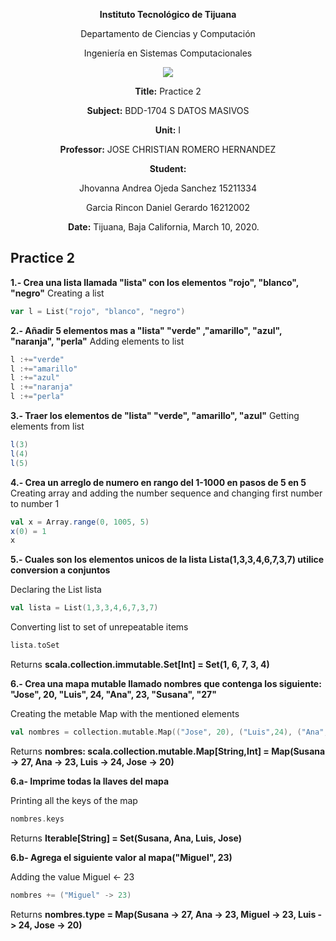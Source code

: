 <div align="center">

**Instituto Tecnológico de Tijuana**

Departamento de Ciencias y Computación

Ingeniería en Sistemas Computacionales

 [![](https://upload.wikimedia.org/wikipedia/commons/2/2e/ITT.jpg)](https://upload.wikimedia.org/wikipedia/commons/2/2e/ITT.jpg)

**Title:**
Practice 2

**Subject:**
BDD-1704 S DATOS MASIVOS

**Unit:**
 I

**Professor:**
JOSE CHRISTIAN ROMERO HERNANDEZ

**Student:**

Jhovanna Andrea Ojeda Sanchez
15211334

Garcia Rincon Daniel Gerardo
16212002



**Date:**
Tijuana, Baja California, March 10, 2020. 
</div>


## Practice 2

**1.- Crea una lista llamada "lista" con los elementos "rojo", "blanco", "negro"**
Creating a list
```scala
var l = List("rojo", "blanco", "negro")
```

**2.- Añadir 5 elementos mas a "lista" "verde" ,"amarillo", "azul", "naranja", "perla"**
Adding elements to list

```scala
l :+="verde"
l :+="amarillo"
l :+="azul"
l :+="naranja"
l :+="perla"
```
**3.- Traer los elementos de "lista" "verde", "amarillo", "azul"**
Getting elements from list

```scala
l(3)
l(4)
l(5)
```

**4.- Crea un arreglo de numero en rango del 1-1000 en pasos de 5 en 5**
Creating array and adding the number sequence and changing first number to number 1

```scala
val x = Array.range(0, 1005, 5)
x(0) = 1
x
```
**5.- Cuales son los elementos unicos de la lista Lista(1,3,3,4,6,7,3,7) utilice conversion a conjuntos**

Declaring the List lista
```scala
val lista = List(1,3,3,4,6,7,3,7)
```

Converting list to set of unrepeatable items
```scala
lista.toSet
```
Returns **scala.collection.immutable.Set[Int] = Set(1, 6, 7, 3, 4)**

**6.- Crea una mapa mutable llamado nombres que contenga los siguiente: "Jose", 20, "Luis", 24, "Ana", 23, "Susana", "27"**

Creating the metable Map with the mentioned elements
```scala
val nombres = collection.mutable.Map(("Jose", 20), ("Luis",24), ("Ana", 23), ("Susana", 27))
```
Returns **nombres: scala.collection.mutable.Map[String,Int] = Map(Susana -> 27, Ana -> 23, Luis -> 24, Jose -> 20)**

**6.a- Imprime todas la llaves del mapa**

Printing all the keys of the map
```scala
nombres.keys
```
Returns **Iterable[String] = Set(Susana, Ana, Luis, Jose)**

**6.b- Agrega el siguiente valor al mapa("Miguel", 23)**

Adding the value Miguel <- 23
```scala
nombres += ("Miguel" -> 23)
```
Returns **nombres.type = Map(Susana -> 27, Ana -> 23, Miguel -> 23, Luis -> 24, Jose -> 20)**
